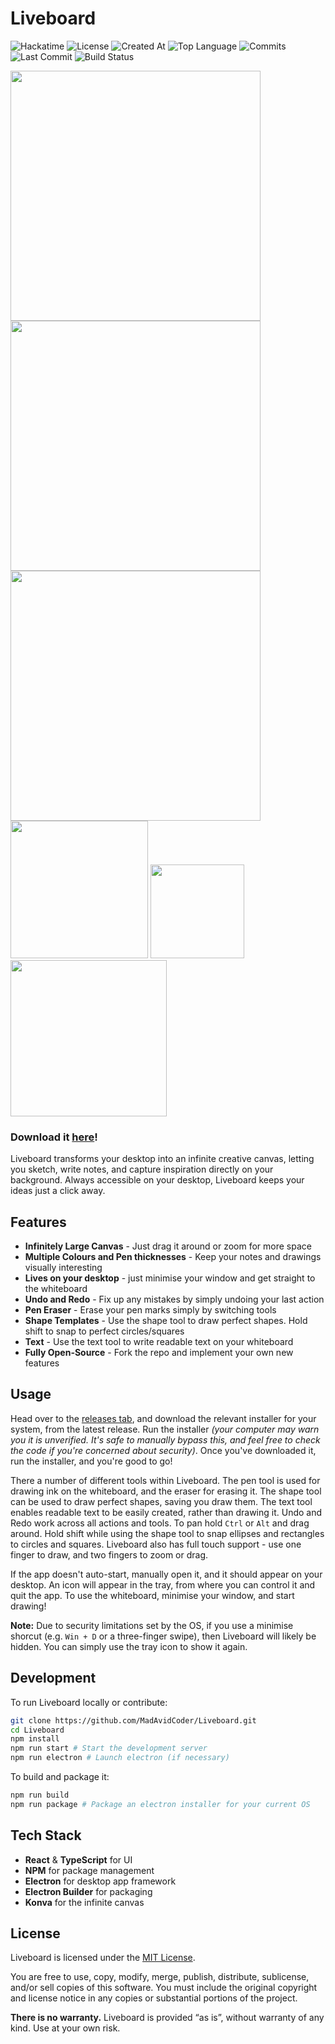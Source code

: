# Liveboard
![Hackatime](https://hackatime-badge.hackclub.com/U081TBVQLCX/liveboard)
![License](https://img.shields.io/github/license/madavidcoder/liveboard)
![Created At](https://img.shields.io/github/created-at/madavidcoder/liveboard)
![Top Language](https://img.shields.io/github/languages/top/madavidcoder/liveboard)
![Commits](https://img.shields.io/github/commit-activity/t/madavidcoder/liveboard)
![Last Commit](https://img.shields.io/github/last-commit/madavidcoder/liveboard)
![Build Status](https://img.shields.io/github/actions/workflow/status/madavidcoder/liveboard/release.yml)

<div>
<img src=https://hc-cdn.hel1.your-objectstorage.com/s/v3/d9a863f15245995c9c7ca94535221e483ec23b2c_screenshot_2025-09-21_203311.png width=400>
<img src=https://hc-cdn.hel1.your-objectstorage.com/s/v3/c8995cdf063201d72b8311db14c9bc15c2e4c0ed_image.png
 width=400>
<img src=https://hc-cdn.hel1.your-objectstorage.com/s/v3/884feae879bc1d8b02acc0b998564d3c40e6aaa3_image.png width=400>
</div>
<div>
<img src=https://hc-cdn.hel1.your-objectstorage.com/s/v3/61393ba6bf243e9aba30b302e1a695a732a8b6be_image.png width=220>
<img src=https://hc-cdn.hel1.your-objectstorage.com/s/v3/3d27ae03b2d68ba54beaad3489c4932cec40fdd5_image.png width=150>
<img src=https://hc-cdn.hel1.your-objectstorage.com/s/v3/cca4ab53c69b309b554598bbf91b8cccd4317f83_image.png width=250>
</div>

### Download it [here](https://github.com/MadAvidCoder/Liveboard/releases)!
Liveboard transforms your desktop into an infinite creative canvas, letting you sketch, write notes, and capture inspiration directly on your background. Always accessible on your desktop, Liveboard keeps your ideas just a click away.

## Features
- **Infinitely Large Canvas** - Just drag it around or zoom for more space
- **Multiple Colours and Pen thicknesses** - Keep your notes and drawings visually interesting
- **Lives on your desktop** - just minimise your window and get straight to the whiteboard
- **Undo and Redo** - Fix up any mistakes by simply undoing your last action
- **Pen Eraser** - Erase your pen marks simply by switching tools
- **Shape Templates** - Use the shape tool to draw perfect shapes. Hold shift to snap to perfect circles/squares
- **Text** - Use the text tool to write readable text on your whiteboard
- **Fully Open-Source** - Fork the repo and implement your own new features

## Usage
Head over to the [releases tab](https://github.com/MadAvidCoder/Liveboard/releases), and download the relevant installer for your system, from the latest release. Run the installer *(your computer may warn you it is unverified. It's safe to manually bypass this, and feel free to check the code if you're concerned about security)*. Once you've downloaded it, run the installer, and you're good to go!

There a number of different tools within Liveboard. The pen tool is used for drawing ink on the whiteboard, and the eraser for erasing it. The shape tool can be used to draw perfect shapes, saving you draw them. The text tool enables readable text to be easily created, rather than drawing it. Undo and Redo work across all actions and tools. To pan hold `Ctrl` or `Alt` and drag around. Hold shift while using the shape tool to snap ellipses and rectangles to circles and squares. Liveboard also has full touch support - use one finger to draw, and two fingers to zoom or drag.

If the app doesn't auto-start, manually open it, and it should appear on your desktop. An icon will appear in the tray, from where you can control it and quit the app. To use the whiteboard, minimise your window, and start drawing!

**Note:** Due to security limitations set by the OS, if you use a minimise shorcut (e.g. `Win + D` or a three-finger swipe), then Liveboard will likely be hidden. You can simply use the tray icon to show it again. 

## Development
To run Liveboard locally or contribute:
```bash
git clone https://github.com/MadAvidCoder/Liveboard.git
cd Liveboard
npm install
npm run start # Start the development server
npm run electron # Launch electron (if necessary)
```
To build and package it:
```bash
npm run build
npm run package # Package an electron installer for your current OS
```

## Tech Stack
- **React** & **TypeScript** for UI
- **NPM** for package management
- **Electron** for desktop app framework
- **Electron Builder** for packaging
- **Konva** for the infinite canvas

## License

Liveboard is licensed under the [MIT License](LICENSE).

You are free to use, copy, modify, merge, publish, distribute, sublicense, and/or sell copies of this software. You must include the original copyright and license notice in any copies or substantial portions of the project.

**There is no warranty.** Liveboard is provided “as is”, without warranty of any kind. Use at your own risk.
